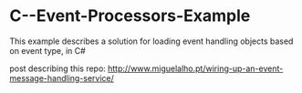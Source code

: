C--Event-Processors-Example
===========================

This example describes a solution for loading event handling objects based on event type, in C#

post describing this repo: http://www.miguelalho.pt/wiring-up-an-event-message-handling-service/
